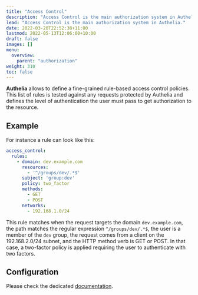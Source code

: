 ```yaml
---
title: "Access Control"
description: "Access Control is the main authorization system in Authelia."
lead: "Access Control is the main authorization system in Authelia."
date: 2022-03-20T22:52:38+11:00
lastmod: 2022-05-13T12:06:00+10:00
draft: false
images: []
menu:
  overview:
    parent: "authorization"
weight: 310
toc: false
---
```


**Authelia** allows to define a fine-grained rule-based access control policies. This list of rules is tested against
any requests protected by Authelia and defines the level of authentication the user must pass to get authorization to
the resource.

## Example

For instance a rule can look like this:

```yaml
access_control:
  rules:
    - domain: dev.example.com
      resources:
        - '^/groups/dev/.*$'
      subject: 'group:dev'
      policy: two_factor
      methods:
        - GET
        - POST
      networks:
        - 192.168.1.0/24
```

This rule matches when the request targets the domain `dev.example.com`, the path matches the regular expression
`^/groups/dev/.*$`, the user is a member of the `dev` group, the request comes from a client on the 192.168.2.0/24
subnet, and the HTTP method verb is GET or POST. In that case, a two-factor policy is applied requiring the user to
authenticate with two factors.

## Configuration

Please check the dedicated [documentation](../../configuration/security/access-control.md).
